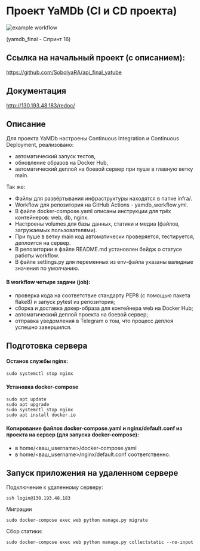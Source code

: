 # Проект YaMDb (CI и CD проекта)

![example workflow](https://github.com/SobolyaRA/yamdb_final/actions/workflows/yamdb_workflow.yml/badge.svg)

(yamdb_final - Спринт 16)

## Ссылка на начальный проект (с описанием):

https://github.com/SobolyaRA/api_final_yatube


## Документация
http://130.193.48.183/redoc/


## Описание
Для проекта YaMDb настроены Continuous Integration и Continuous Deployment, реализовано:
 * автоматический запуск тестов,
 * обновление образов на Docker Hub,
 * автоматический деплой на боевой сервер при пуше в главную ветку main.
 
Так же:
 * Файлы для развёртывания инфраструктуры находятся в папке infra/.
 * Workflow для репозитория на GitHub Actions - yamdb_workflow.yml.
 * В файле docker-compose.yaml описаны инструкции для трёх контейнеров: web, db, nginx.
 * Настроены volumes для базы данных, статики и медиа (файлов, загружаемых пользователями).
 * При пуше в ветку main код автоматически проверяется, тестируется, деплоится на сервер.
 * В репозитории в файле README.md установлен бейдж о статусе работы workflow.
 * В файле settings.py для переменных из env-файла указаны валидные значения по умолчанию.


#### В workflow четыре задачи (job):
 * проверка кода на соответствие стандарту PEP8 (с помощью пакета flake8) и запуск pytest из репозитория;
 * сборка и доставка докер-образа для контейнера web на Docker Hub;
 * автоматический деплой проекта на боевой сервер;
 * отправка уведомления в Telegram о том, что процесс деплоя успешно завершился.

## Подготовка сервера
#### Останов службы nginx:

```
sudo systemctl stop nginx
```

#### Установка docker-compose
```
sudo apt update
sudo apt upgrade
sudo systemctl stop nginx
sudo apt install docker.io
```



#### Копирование файлов docker-compose.yaml и nginx/default.conf из проекта на сервер (для запуска docker-compose):
 * в home/<ваш_username>/docker-compose.yaml
 * в home/<ваш_username>/nginx/default.conf соответственно.


## Запуск приложения на удаленном сервере
Подключение к удаленному серверу:
```
ssh login@130.193.48.183
```
Миграции
```
sudo docker-compose exec web python manage.py migrate
```
Сбор статики:
```
sudo docker-compose exec web python manage.py collectstatic --no-input
```